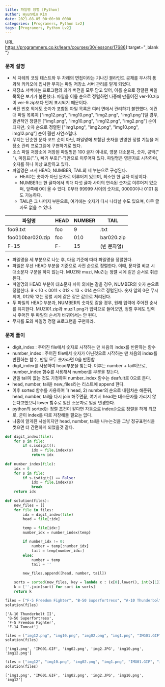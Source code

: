 ```yaml
---
title: 파일명 정렬 [Python]
author: HyunMin Kim
date: 2021-08-05 00:00:00 0000
categories: [Programers, Python Lv2]
tags: [Programers, Python Lv2]
---
```



URL <https://programmers.co.kr/learn/courses/30/lessons/17686>{:target="_blank"}

### 문제 설명
- 세 차례의 코딩 테스트와 두 차례의 면접이라는 기나긴 블라인드 공채를 무사히 통과해 카카오에 입사한 무지는 파일 저장소 서버 관리를 맡게 되었다.
- 저장소 서버에는 프로그램의 과거 버전을 모두 담고 있어, 이름 순으로 정렬된 파일 목록은 보기가 불편했다. 파일을 이름 순으로 정렬하면 나중에 만들어진 ver-10.zip이 ver-9.zip보다 먼저 표시되기 때문이다.
- 버전 번호 외에도 숫자가 포함된 파일 목록은 여러 면에서 관리하기 불편했다. 예컨대 파일 목록이 ["img12.png", "img10.png", "img2.png", "img1.png"]일 경우, 일반적인 정렬은 ["img1.png", "img10.png", "img12.png", "img2.png"] 순이 되지만, 숫자 순으로 정렬된 ["img1.png", "img2.png", "img10.png", img12.png"] 순이 훨씬 자연스럽다.
- 무지는 단순한 문자 코드 순이 아닌, 파일명에 포함된 숫자를 반영한 정렬 기능을 저장소 관리 프로그램에 구현하기로 했다.
- 소스 파일 저장소에 저장된 파일명은 100 글자 이내로, 영문 대소문자, 숫자, 공백(" "), 마침표("."), 빼기 부호("-")만으로 이루어져 있다. 파일명은 영문자로 시작하며, 숫자를 하나 이상 포함하고 있다.
- 파일명은 크게 HEAD, NUMBER, TAIL의 세 부분으로 구성된다.
    - HEAD는 숫자가 아닌 문자로 이루어져 있으며, 최소한 한 글자 이상이다.
    - NUMBER는 한 글자에서 최대 다섯 글자 사이의 연속된 숫자로 이루어져 있으며, 앞쪽에 0이 올 수 있다. 0부터 99999 사이의 숫자로, 00000이나 0101 등도 가능하다.
    - TAIL은 그 나머지 부분으로, 여기에는 숫자가 다시 나타날 수도 있으며, 아무 글자도 없을 수 있다.

|파일명|HEAD|NUMBER|TAIL|
|---|---|---|---|
|foo9.txt|foo|9|.txt|
|foo010bar020.zip|foo|010|bar020.zip|
|F-15|F-|15|(빈 문자열)|

- 파일명을 세 부분으로 나눈 후, 다음 기준에 따라 파일명을 정렬한다.
- 파일은 우선 HEAD 부분을 기준으로 사전 순으로 정렬한다. 이때, 문자열 비교 시 대소문자 구분을 하지 않는다. MUZI와 muzi, MuZi는 정렬 시에 같은 순서로 취급된다.
- 파일명의 HEAD 부분이 대소문자 차이 외에는 같을 경우, NUMBER의 숫자 순으로 정렬한다. 9 < 10 < 0011 < 012 < 13 < 014 순으로 정렬된다. 숫자 앞의 0은 무시되며, 012와 12는 정렬 시에 같은 같은 값으로 처리된다.
- 두 파일의 HEAD 부분과, NUMBER의 숫자도 같을 경우, 원래 입력에 주어진 순서를 유지한다. MUZI01.zip과 muzi1.png가 입력으로 들어오면, 정렬 후에도 입력 시 주어진 두 파일의 순서가 바뀌어서는 안 된다.
- 무지를 도와 파일명 정렬 프로그램을 구현하라.

### 문제 풀이
- digit_index : 주어진 file에서 숫자로 시작하는 맨 처음의 index를 반환하는 함수
- number_index : 주어진 file에서 숫자가 아닌것으로 시작하는 맨 처음의 index를 반환하는 함수, 만일 모두 숫자라면 0을 반환함
- digit_index를 사용하여 head부분을 찾는다. 이후는 number + tail이므로, number_index 함수를 사용해서 number를 부분을 찾는다.
- 만일 tail이 없는 것도 가정하여 number_index 함수는 deafult로 0으로 둔다.
- head, number, tail을 new_files라는 리스트에 append 한다.
- 이후 sorted 함수를 사용하여 1) head, 2) number의 순으로 내림차순 해준뒤, head, number, tail을 다시 join 해주면끝, 여기서 head는 대소문자를 가리지 않는다고했으니 lower 함수로 일단 소문자로 일괄 변경한다. 
- python의 sorted는 정렬 조건이 같다면 자동으로 index순으로 정렬을 하게 되므로, 굳이 index를 따로 저장해둘 필요는 없다.
- 나중에 알게된 사실이지만 head, number, tail을 나누는것을 그냥 정규표현식을 썻으면 더 간편하게 되었을것 같다.


```python
def digit_index(file):
    for s in file:
        if s.isdigit():
            idx = file.index(s)
            return idx
        
def number_index(file):
    idx = 0
    for s in file:
        if s.isdigit() == False:
            idx = file.index(s)
            break
    return idx
        
def solution(files):
    new_files = []
    for file in files:
        idx = digit_index(file)
        head = file[:idx]

        temp = file[idx:]
        number_idx = number_index(temp)

        if number_idx != 0:
            number = temp[:number_idx]
            tail = temp[number_idx:]
        else:
            number = temp
            tail = ''

        new_files.append([head, number, tail])

    sorts = sorted(new_files, key = lambda x : (x[0].lower(), int(x[1])))
    k = [''.join(sort) for sort in sorts]
    return k
```


```python
files = ["F-5 Freedom Fighter", "B-50 Superfortress", "A-10 Thunderbolt II", "F-14 Tomcat"]
solution(files)
```




    ['A-10 Thunderbolt II',
     'B-50 Superfortress',
     'F-5 Freedom Fighter',
     'F-14 Tomcat']




```python
files = ["img12.png", "img10.png", "img02.png", "img1.png", "IMG01.GIF", "img2.JPG"]
solution(files)
```




    ['img1.png', 'IMG01.GIF', 'img02.png', 'img2.JPG', 'img10.png', 'img12.png']




```python
files = ["img12", "img10.png", "img02.png", "img1.png", "IMG01.GIF", "img2.JPG"]
solution(files)
```




    ['img1.png', 'IMG01.GIF', 'img02.png', 'img2.JPG', 'img10.png', 'img12']


